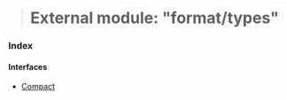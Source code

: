 > # External module: "format/types"

### Index

#### Interfaces

* [Compact](../interfaces/_format_types_.compact.md)